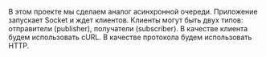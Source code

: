 В этом проекте мы сделаем аналог асинхронной очереди.
Приложение запускает Socket и ждет клиентов.
Клиенты могут быть двух типов: отправители (publisher), получатели (subscriber).
В качестве клиента будем использовать cURL.
В качестве протокола будем использовать HTTP. 